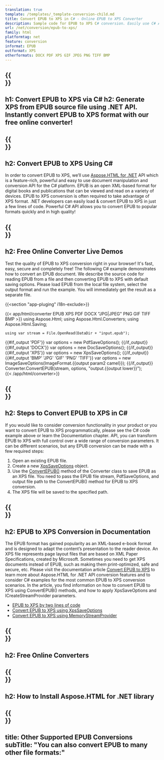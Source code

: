 ```yaml
---
translation: true
template: /templates/_template-conversion-child.md
title: Convert EPUB to XPS in C# - Online EPUB to XPS Converter
description: Sample code for EPUB to XPS C# conversion. Easily use C# API within any .NET application. Try online EPUB to XPS Converter for free!
url: /net/conversion/epub-to-xps/
family: html
platformtag: net
feature: conversion
informat: EPUB
outformat: XPS
otherformats: DOCX PDF XPS GIF JPEG PNG TIFF BMP
---
```


{{<section banner>}}
---
h1: Convert EPUB to XPS via C#
h2: Generate XPS from EPUB source file using .NET API. Instantly convert EPUB to XPS format with our free online converter!
---

{{<section overview>}}
---
h2: Convert EPUB to XPS Using C#
---

In order to convert EPUB to XPS, we’ll use [Aspose.HTML for .NET](https://products.aspose.com/html/{{lang.url-fragment}}net/) API which is a feature-rich, powerful and easy to use document manipulation and conversion API for the C# platform. EPUB is an open XML-based format for digital books and publications that can be viewed and read on a variety of devices. EPUB to XPS conversion is often required to take advantage of XPS format. .NET developers can easily load & convert EPUB to XPS in just a few lines of code. Powerful C# API allows you to convert EPUB to popular formats quickly and in high quality!

{{<section demos>}}
---
h2: Free Online Converter Live Demos
---

Test the quality of EPUB to XPS conversion right in your browser! It's fast, easy, secure and completely free! The following C# example demonstrates how to convert an EPUB document. We describe the source code for reading EPUB from a file and then converting EPUB to XPS with default saving options. Please load EPUB from the local file system, select the output format and run the example. You will immediately get the result as a separate file.

{{<section "app-pluging" i18n-exclude>}}

{{< app/html/converter EPUB  XPS PDF DOCX "JPG|JPEG" PNG GIF TIFF BMP >}}
using Aspose.Html;
using Aspose.Html.Converters;
using Aspose.Html.Saving;

    using var stream = File.OpenRead(DataDir + "input.epub");
{{#if_output 'PDF'}}
    var options = new PdfSaveOptions();
{{/if_output}}
{{#if_output 'DOCX'}}
    var options = new DocSaveOptions();
{{/if_output}}
{{#if_output 'XPS'}}
    var options = new XpsSaveOptions();
{{/if_output}}
{{#if_output 'BMP' 'JPG' 'GIF' 'PNG' 'TIFF'}}
    var options = new ImageSaveOptions(ImageFormat.{{output param2 camel}});
{{/if_output}}
    Converter.ConvertEPUB(stream, options, "output.{{output lower}}");   
{{< /app/html/converter>}}


{{<section steps>}}
---
h2: Steps to Convert EPUB to XPS in C#
---

If you would like to consider conversion functionality in your product or you want to convert EPUB to XPS programmatically, please see the C# code example above or learn the Documentation chapter. API, you can transform EPUB to XPS with full control over a wide range of conversion parameters. It can be different scenarios, but any EPUB conversion can be made with a few required steps:

1.  Open an existing EPUB file.
1.  Create a new [XpsSaveOptions](https://reference.aspose.com/html/net/aspose.html.saving/xpssaveoptions/) object.
1.  Use the [ConvertEPUB()](https://reference.aspose.com/html/net/aspose.html.converters/converter/convertepub/#convertepub_27) method of the Converter class to save EPUB as an XPS file. You need to pass the EPUB file stream, PdfSaveOptions, and output file path to the ConvertEPUB() method for EPUB to XPS conversion.
1.  The XPS file will be saved to the specified path.

{{<section documentation>}}
---
h2: EPUB to XPS Conversion in Documentation
---

The EPUB format has gained popularity as an XML-based e-book format and is designed to adapt the content’s presentation to the reader device. An XPS file represents page layout files that are based on XML Paper Specifications, created by Microsoft. Sometimes you need to get XPS documents instead of EPUB, such as making them print-optimized, safe and secure, etc. Please visit the documentation article [Convert EPUB to XPS](https://docs.aspose.com/html/net/converting-between-formats/epub-to-xps/) to learn more about Aspose.HTML for .NET API conversion features and to consider C# examples for the most common EPUB to XPS conversion scenarios. In the article, you find information on how to convert EPUB to XPS using ConvertEPUB() methods, and how to apply XpsSaveOptions and ICreateStreamProvider parameters.

  - <a href="https://docs.aspose.com/html/net/converting-between-formats/epub-to-xps/#epub-to-xps-by-two-lines-of-code" target="_blank">EPUB to XPS by two lines of code</a>
  - <a href="https://docs.aspose.com/html/net/converting-between-formats/epub-to-xps/#convert-epub-to-xps-using-xpssaveoptions" target="_blank">Convert EPUB to XPS using XpsSaveOptions</a>
  - <a href="https://docs.aspose.com/html/net/converting-between-formats/epub-to-xps/#output-stream-providers" target="_blank">Convert EPUB to XPS using MemoryStreamProvider</a>

{{<section online-converters>}}
---
h2: Free Online Converters
---

{{<section get-started>}}
---
h2: How to Install Aspose.HTML for .NET library
---

{{<section other-conversions>}}
---
title: Other Supported EPUB Conversions
subTitle: "You can also convert EPUB to many other file formats:"
---